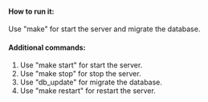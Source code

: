#### How to run it:
Use "make" for start the server and migrate the database.  
#### Additional commands:
1. Use "make start" for start the server.
2. Use "make stop" for stop the server.  
3. Use "db_update" for migrate the database.    
4. Use "make restart" for restart the server.